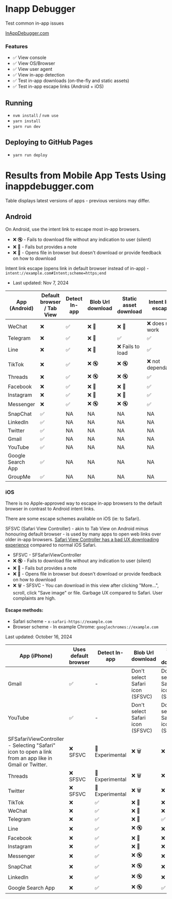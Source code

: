 # Inapp Debugger

Test common in-app issues

[InAppDebugger.com](https://inappdebugger.com)

### Features

- ✅ View console
- ✅ View OS/Browser
- ✅ View user agent
- ✅ View in-app detection
- ✅ Test in-app downloads (on-the-fly and static assets)
- ✅ Test in-app escape links (Android + iOS)

## Running

- `nvm install` / `nvm use`
- `yarn install`
- `yarn run dev`

## Deploying to GitHub Pages

- `yarn run deploy`

# Results from Mobile App Tests Using inappdebugger.com

Table displays latest versions of apps - previous versions may differ.

## Android

On Android, use the intent link to escape most in-app browsers. 

- ❌ 🔇 - Fails to download file without any indication to user (silent)
- ❌ 📝 - Fails but provides a note
- ❌ 📂 - Opens file in browser but doesn't download or provide feedback on how to download

Intent link escape (opens link in default browser instead of in-app) - `intent://example.com#Intent;scheme=https;end`

- Last updated: Nov 7, 2024

| App (Android)     | Default browser / Tab View | Detect In-app  | Blob Url download | Static asset download | Intent link escape |
| ----------------- | -------------------------- | -------------- | ----------------- | --------------------- | ------------------ |
| WeChat            | ❌                         | ✅             | ❌ 📝             | ❌ 📝                 | ❌ does not work   |
| Telegram          | ❌                         | ✅             | ❌ 📝             | ✅                    | ✅                 |
| Line              | ❌                         | ✅             | ❌ 📝             | ❌ Fails to load      | ✅                 |
| TikTok            | ❌                         | ✅             | ❌ 🔇             | ❌ 🔇                 | ❌ not dependable  |
| Threads           | ❌                         | ✅             | ❌ 🔇             | ❌ 🔇                 | ✅                 |
| Facebook          | ❌                         | ✅             | ❌ 📝             | ❌ 📂                 | ✅                 |
| Instagram         | ❌                         | ✅             | ❌ 📝             | ❌ 📂                 | ✅                 |
| Messenger         | ❌                         | ✅             | ❌ 🔇             | ❌ 🔇                 | ✅                 |
| SnapChat          | ✅                         | NA             | NA                | NA                    | NA                 |
| LinkedIn          | ✅                         | NA             | NA                | NA                    | NA                 |
| Twitter           | ✅                         | NA             | NA                | NA                    | NA                 |
| Gmail             | ✅                         | NA             | NA                | NA                    | NA                 |
| YouTube           | ✅                         | NA             | NA                | NA                    | NA                 |
| Google Search App | ✅                         | NA             | NA                | NA                    | NA                 |
| GroupMe           | ✅                         | NA             | NA                | NA                    | NA                 |

### iOS

There is no Apple-approved way to escape in-app browsers to the default browser in contrast to Android intent links.

There are some escape schemes available on iOS (ie: to Safari). 

SFSVC (Safari View Controller) - akin to Tab View on Android minus honouring default browser - is used by many apps to open web links over older in-app browsers. [Safari View Controller has a bad UX downloading experience](https://bsky.app/profile/shalanah.bsky.social/post/3las76tply22p) compared to normal iOS Safari.

- SFSVC - SFSafariViewController
- ❌ 🔇 - Fails to download file without any indication to user (silent)
- ❌ 📝 - Fails but provides a note
- ❌ 📂 - Opens file in browser but doesn't download or provide feedback on how to download
- ❌ 🗑️ - SFSVC - You can download in this view after clicking "More...", scroll, click "Save image" or file. Garbage UX compared to Safari. User complaints are high.

#### Escape methods:

- Safari scheme - `x-safari-https://example.com`
- Browser scheme - In example Chrome: `googlechromes://example.com`

Last updated: October 16, 2024

| App (iPhone)                                                                                          | Uses default browser | Detect In-app             | Blob Url download                | Static asset download            | Safari scheme | Browser scheme |
| ----------------------------------------------------------------------------------------------------- | -------------------- | ------------------------- | -------------------------------- | -------------------------------- | ------------- | -------------- |
| Gmail                                                                                                 | ✅                   | -                         | Don't select Safari icon (SFSVC) | Don't select Safari icon (SFSVC) | -             | -              |
| YouTube                                                                                               | ✅                   | -                         | Don't select Safari icon (SFSVC) | Don't select Safari icon (SFSVC) | -             | -              |
| SFSafariViewController - Selecting "Safari" icon to open a link from an app like in Gmail or Twitter. | ❌ SFSVC             | 🧪 Experimental                       | ❌ 🗑️                            | ❌ 🗑️                            | ✅            | ✅             |
| Threads                                                                                               | ❌ SFSVC             | 🧪 Experimental                        | ❌ 🗑️                            | ❌ 🗑️                            | ✅            | ✅             |
| Twitter                                                                                               | ❌ SFSVC             | 🧪 Experimental                        | ❌ 🗑️                            | ❌ 🗑️                            | ✅            | ✅             |
| TikTok                                                                                                | ❌                   | ✅                        | ❌ 📂                            | ❌ 📂                            | ✅            | ❌             |
| WeChat                                                                                                | ❌                   | ✅                        | ❌ 📝                            | ❌ 📝                            | ❌            | ❌             |
| Telegram                                                                                              | ❌                   | ✅          | ❌ 📂                            | ✅                               | ✅            | ✅             |
| Line                                                                                                  | ❌                   | ✅                        | ❌ 🔇                            | ❌ 📂                            | ✅            | ✅             |
| Facebook                                                                                              | ❌                   | ✅                        | ❌ 📂                            | ❌ 📂                            | ✅            | ✅             |
| Instagram                                                                                             | ❌                   | ✅                        | ❌ 📂                            | ❌ 📂                            | ✅            | ✅             |
| Messenger                                                                                             | ❌                   | ✅                        | ❌ 🔇                            | ❌ 📂                            | ✅            | ❌             |
| SnapChat                                                                                              | ❌                   | ✅                        | ❌ 🔇                            | ❌ 📂                            | ❌            | ❌             |
| LinkedIn                                                                                              | ❌                   | ✅  | ❌ 🔇                            | ❌ 📂                            | ✅            | ✅             |
| Google Search App                                                                                     | ❌                   | ✅          | ❌ 🔇                            | ✅                               | ✅            | ✅             |
